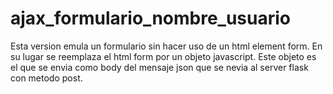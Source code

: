 # ajax_formulario_nombre_usuario

Esta version emula un formulario sin hacer uso de un html element form.
En su lugar se reemplaza el html form por un objeto javascript.
Este objeto es el que se envia como body del mensaje json que se nevia al server flask con metodo post.
